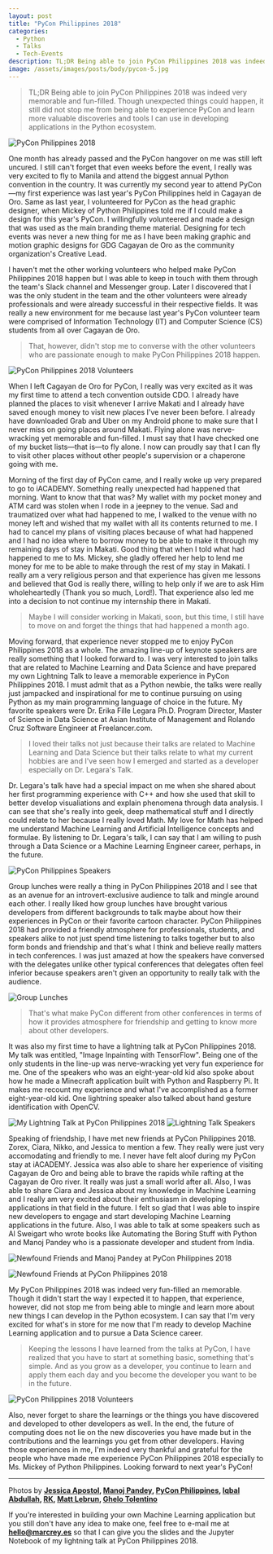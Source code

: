 ```yaml
---
layout: post
title: "PyCon Philippines 2018"
categories: 
  - Python
  - Talks
  - Tech-Events
description: TL;DR Being able to join PyCon Philippines 2018 was indeed very memorable and fun-filled. Though unexpected things could happen, it still did not stop me from being able to experience PyCon and learn more valuable discoveries and tools I can use in developing applications in the Python ecosystem.
image: /assets/images/posts/body/pycon-5.jpg
---
```


> TL;DR Being able to join PyCon Philippines 2018 was indeed very memorable and fun-filled. Though unexpected things could happen, it still did not stop me from being able to experience PyCon and learn more valuable discoveries and tools I can use in developing applications in the Python ecosystem.

![PyCon Philippines 2018](/assets/images/posts/body/pycon-1.jpg "PyCon Philippines 2018")

One month has already passed and the PyCon hangover on me was still left uncured. I still can't forget that even weeks before the event, I really was very excited to fly to Manila and attend the biggest annual Python convention in the country. It was currently my second year to attend PyCon&mdash;my first experience was last year's PyCon Philippines held in Cagayan de Oro. Same as last year, I volunteered for PyCon as the head graphic designer, when Mickey of Python Philippines told me if I could make a design for this year's PyCon. I willingfully volunteered and made a design that was used as the main branding theme material. Designing for tech events was never a new thing for me as I have been making graphic and motion graphic designs for GDG Cagayan de Oro as the community organization's Creative Lead.

I haven't met the other working volunteers who helped make PyCon Philippines 2018 happen but I was able to keep in touch with them through the team's Slack channel and Messenger group. Later I discovered that I was the only student in the team and the other volunteers were already professionals and were already successful in their respective fields. It was really a new environment for me because last year's PyCon volunteer team were comprised of Information Technology (IT) and Computer Science (CS) students from all over Cagayan de Oro. 

> That, however, didn't stop me to converse with the other volunteers who are passionate enough to make PyCon Philippines 2018 happen. 

![PyCon Philippines 2018 Volunteers](/assets/images/posts/body/pycon-2.jpg "PyCon Philippines 2018 Volunteers")

When I left Cagayan de Oro for PyCon, I really was very excited as it was my first time to attend a tech convention outside CDO. I already have planned the places to visit whenever I arrive Makati and I already have saved enough money to visit new places I've never been before. I already have downloaded Grab and Uber on my Android phone to make sure that I never miss on going places around Makati. Flying alone was nerve-wracking yet memorable and fun-filled. I must say that I have checked one of my bucket lists&mdash;that is&mdash;to fly alone. I now can proudly say that I can fly to visit other places without other people's supervision or a chaperone going with me.

Morning of the first day of PyCon came, and I really woke up very prepared to go to iACADEMY. Something really unexpected had happened that morning. Want to know that that was? My wallet with my pocket money and ATM card was stolen when I rode in a jeepney to the venue. Sad and traumatized over what had happened to me, I walked to the venue with no money left and wished that my wallet with all its contents returned to me. I had to cancel my plans of visiting places because of what had happened and I had no idea where to borrow money to be able to make it through my remaining days of stay in Makati. Good thing that when I told what had happened to me to Ms. Mickey, she gladly offered her help to lend me money for me to be able to make through the rest of my stay in Makati. I really am a very religious person and that experience has given me lessons and believed that God is really there, willing to help only if we are to ask Him wholeheartedly (Thank you so much, Lord!). That experience also led me into a decision to not continue my internship there in Makati. 

> Maybe I will consider working in Makati, soon, but this time, I still have to move on and forget the things that had happened a month ago. 

Moving forward, that experience never stopped me to enjoy PyCon Philippines 2018 as a whole. The amazing line-up of keynote speakers are really something that I looked forward to. I was very interested to join talks that are related to Machine Learning and Data Science and have prepared my own Lightning Talk to leave a memorable experience in PyCon Philippines 2018. I must admit that as a Python newbie, the talks were really just jampacked and inspirational for me to continue pursuing on using Python as my main programming language of choice in the future. My favorite speakers were Dr. Erika Fille Legara Ph.D. Program Director, Master of Science in Data Science at Asian Institute of Management and Rolando Cruz Software Engineer at Freelancer.com. 

> I loved their talks not just because their talks are related to Machine Learning and Data Science but their talks relate to what my current hobbies are and I've seen how I emerged and started as a developer especially on Dr. Legara's Talk. 

Dr. Legara's talk have had a special impact on me when she shared about her first programming experience with C++ and how she used that skill to better develop visualiations and explain phenomena through data analysis. I can see that she's really into geek, deep mathematical stuff and I directly could relate to her because I really loved Math. My love for Math has helped me understand Machine Learning and Artificial Intelligence concepts and formulae. By listening to Dr. Legara's talk, I can say that I am willing to push through a Data Science or a Machine Learning Engineer career, perhaps, in the future. 

![PyCon Philippines Speakers](/assets/images/posts/body/pycon-3.jpg "PyCon Philippines 2018 Speakers")

Group lunches were really a thing in PyCon Philippines 2018 and I see that as an avenue for an introvert-exclusive audience to talk and mingle around each other. I really liked how group lunches have brought various developers from different backgrounds to talk maybe about how their experiences in PyCon or their favorite cartoon character. PyCon Philippines 2018 had provided a friendly atmosphere for professionals, students, and speakers alike to not just spend time listening to talks together but to also form bonds and friendship and that's what I think and believe really matters in tech conferences. I was just amazed at how the speakers have conversed with the delegates unlike other typical conferences that delegates often feel inferior because speakers aren't given an opportunity to really talk with the audience. 

![Group Lunches](/assets/images/posts/body/pycon-4.jpg "Group Lunches")

> That's what make PyCon different from other conferences in terms of how it provides atmosphere for friendship and getting to know more about other developers. 

It was also my first time to have a lightning talk at PyCon Philippines 2018. My talk was entitled, "Image Inpainting with TensorFlow". Being one of the only students in the line-up was nerve-wracking yet very fun experience for me. One of the speakers who was an eight-year-old kid also spoke about how he made a Minecraft application built with Python and Raspberry Pi. It makes me recount my experience and what I've accomplished as a former eight-year-old kid. One lightning speaker also talked about hand gesture identification with OpenCV.

![My Lightning Talk at PyCon Philippines 2018](/assets/images/posts/body/pycon-5.jpg "My Lightning Talk at PyCon Philippines 2018")
![Lightning Talk Speakers](/assets/images/posts/body/pycon-6.jpg "Lightning Talk Speakers")

Speaking of friendship, I have met new friends at PyCon Philippines 2018. Zorex, Ciara, Nikko, and Jessica to mention a few. They really were just very accomodating and friendly to me. I never have felt aloof during my PyCon stay at iACADEMY. Jessica was also able to share her experience of visiting Cagayan de Oro and being able to brave the rapids while rafting at the Cagayan de Oro river. It really was just a small world after all. Also, I was able to share Ciara and Jessica about my knowledge in Machine Learning and I really am very excited about their enthusiasm in developing applications in that field in the future. I felt so glad that I was able to inspire new developers to engage and start developing Machine Learning applications in the future. Also, I was able to talk at some speakers such as Al Sweigart who wrote books like Automating the Boring Stuff with Python and Manoj Pandey who is a passionate developer and student from India.

![Newfound Friends and Manoj Pandey at PyCon Philippines 2018](/assets/images/posts/body/pycon-8.jpg "Newfound Friends and Manoj Pandey at PyCon Philippines 2018")

![Newfound Friends at PyCon Philippines 2018](/assets/images/posts/body/pycon-9.jpg "Newfound Friends at PyCon Philippines 2018")

My PyCon Philippines 2018 was indeed very fun-filled an memorable. Though it didn't start the way I expected it to happen, that experience, however, did not stop me from being able to mingle and learn more about new things I can develop in the Python ecosystem. I can say that I'm very excited for what's in store for me now that I'm ready to develop Machine Learning application and to pursue a Data Science career. 

> Keeping the lessons I have learned from the talks at PyCon, I have realized that you have to start at something basic, something that's simple. And as you grow as a developer, you continue to learn and apply them each day and you become the developer you want to be in the future. 

![PyCon Philippines 2018 Volunteers](/assets/images/posts/body/pycon-7.jpg "PyCon Philippines 2018 Volunteers")

Also, never forget to share the learnings or the things you have discovered and developed to other developers as well. In the end, the future of computing does not lie on the new discoveries you have made but in the contributions and the learnings you get from other developers. Having those experiences in me, I'm indeed very thankful and grateful for the people who have made me experience PyCon Philippines 2018 especially to Ms. Mickey of Python Philippines. Looking forward to next year's PyCon!

---

Photos by **[Jessica Apostol](https://twitter.com/oheyjec), [Manoj Pandey](https://twitter.com/onlyrealmvp), [PyCon Philippines](https://twitter.com/pyconph), [Iqbal Abdullah](https://twitter.com/iqbalabd), [RK](https://twitter.com/rukku), [Matt Lebrun](https://twitter.com/cr8ivecodesmith), [Ghelo Tolentino](https://twitter.com/herrGheloBear)**

If you're interested in building your own Machine Learning application but you still don't have any idea to make one, feel free to e-mail me at **[hello@marcrey.es](mailto:hello@marcrey.es)** so that I can give you the slides and the Jupyter Notebook of my lightning talk at PyCon Philippines 2018.
